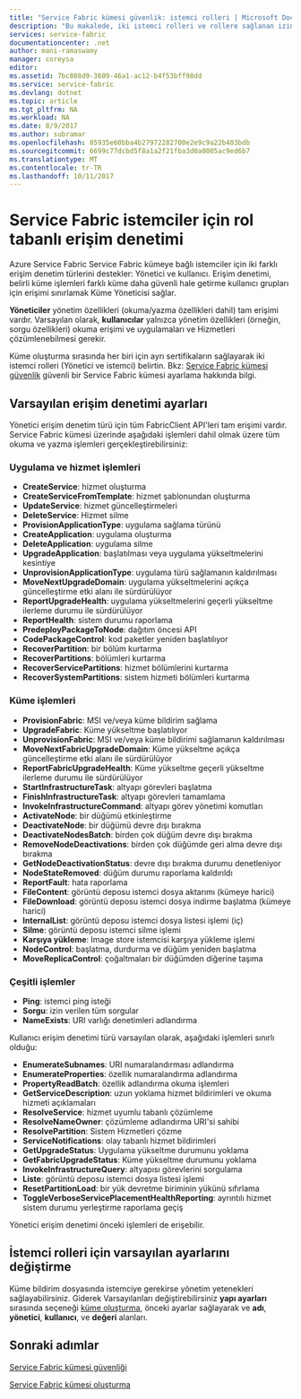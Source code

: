 ```yaml
---
title: "Service Fabric kümesi güvenlik: istemci rolleri | Microsoft Docs"
description: "Bu makalede, iki istemci rolleri ve rollere sağlanan izinleri açıklar."
services: service-fabric
documentationcenter: .net
author: mani-ramaswamy
manager: coreysa
editor: 
ms.assetid: 7bc808d9-3609-46a1-ac12-b4f53bff98dd
ms.service: service-fabric
ms.devlang: dotnet
ms.topic: article
ms.tgt_pltfrm: NA
ms.workload: NA
ms.date: 8/9/2017
ms.author: subramar
ms.openlocfilehash: 85935e60bba4b27972282700e2e9c9a22b403bdb
ms.sourcegitcommit: 6699c77dcbd5f8a1a2f21fba3d0a0005ac9ed6b7
ms.translationtype: MT
ms.contentlocale: tr-TR
ms.lasthandoff: 10/11/2017
---
```

# <a name="role-based-access-control-for-service-fabric-clients"></a>Service Fabric istemciler için rol tabanlı erişim denetimi
Azure Service Fabric Service Fabric kümeye bağlı istemciler için iki farklı erişim denetim türlerini destekler: Yönetici ve kullanıcı. Erişim denetimi, belirli küme işlemleri farklı küme daha güvenli hale getirme kullanıcı grupları için erişimi sınırlamak Küme Yöneticisi sağlar.  

**Yöneticiler** yönetim özellikleri (okuma/yazma özellikleri dahil) tam erişimi vardır. Varsayılan olarak, **kullanıcılar** yalnızca yönetim özellikleri (örneğin, sorgu özellikleri) okuma erişimi ve uygulamaları ve Hizmetleri çözümlenebilmesi gerekir.

Küme oluşturma sırasında her biri için ayrı sertifikaların sağlayarak iki istemci rolleri (Yönetici ve istemci) belirtin. Bkz: [Service Fabric kümesi güvenlik](service-fabric-cluster-security.md) güvenli bir Service Fabric kümesi ayarlama hakkında bilgi.

## <a name="default-access-control-settings"></a>Varsayılan erişim denetimi ayarları
Yönetici erişim denetim türü için tüm FabricClient API'leri tam erişimi vardır. Service Fabric kümesi üzerinde aşağıdaki işlemleri dahil olmak üzere tüm okuma ve yazma işlemleri gerçekleştirebilirsiniz:

### <a name="application-and-service-operations"></a>Uygulama ve hizmet işlemleri
* **CreateService**: hizmet oluşturma                             
* **CreateServiceFromTemplate**: hizmet şablonundan oluşturma                             
* **UpdateService**: hizmet güncelleştirmeleri                             
* **DeleteService**: Hizmet silme                             
* **ProvisionApplicationType**: uygulama sağlama türünü                             
* **CreateApplication**: uygulama oluşturma                               
* **DeleteApplication**: uygulama silme                             
* **UpgradeApplication**: başlatılması veya uygulama yükseltmelerini kesintiye                             
* **UnprovisionApplicationType**: uygulama türü sağlamanın kaldırılması                             
* **MoveNextUpgradeDomain**: uygulama yükseltmelerini açıkça güncelleştirme etki alanı ile sürdürülüyor                             
* **ReportUpgradeHealth**: uygulama yükseltmelerini geçerli yükseltme ilerleme durumu ile sürdürülüyor                             
* **ReportHealth**: sistem durumu raporlama                             
* **PredeployPackageToNode**: dağıtım öncesi API                            
* **CodePackageControl**: kod paketler yeniden başlatılıyor                             
* **RecoverPartition**: bir bölüm kurtarma                             
* **RecoverPartitions**: bölümleri kurtarma                             
* **RecoverServicePartitions**: hizmet bölümlerini kurtarma                             
* **RecoverSystemPartitions**: sistem hizmeti bölümleri kurtarma                             

### <a name="cluster-operations"></a>Küme işlemleri
* **ProvisionFabric**: MSI ve/veya küme bildirim sağlama                             
* **UpgradeFabric**: Küme yükseltme başlatılıyor                             
* **UnprovisionFabric**: MSI ve/veya küme bildirimi sağlamanın kaldırılması                         
* **MoveNextFabricUpgradeDomain**: Küme yükseltme açıkça güncelleştirme etki alanı ile sürdürülüyor                             
* **ReportFabricUpgradeHealth**: Küme yükseltme geçerli yükseltme ilerleme durumu ile sürdürülüyor                             
* **StartInfrastructureTask**: altyapı görevleri başlatma                             
* **FinishInfrastructureTask**: altyapı görevleri tamamlama                             
* **InvokeInfrastructureCommand**: altyapı görev yönetimi komutları                              
* **ActivateNode**: bir düğümü etkinleştirme                             
* **DeactivateNode**: bir düğümü devre dışı bırakma                             
* **DeactivateNodesBatch**: birden çok düğüm devre dışı bırakma                             
* **RemoveNodeDeactivations**: birden çok düğümde geri alma devre dışı bırakma                             
* **GetNodeDeactivationStatus**: devre dışı bırakma durumu denetleniyor                             
* **NodeStateRemoved**: düğüm durumu raporlama kaldırıldı                             
* **ReportFault**: hata raporlama                             
* **FileContent**: görüntü deposu istemci dosya aktarımı (kümeye harici)                             
* **FileDownload**: görüntü deposu istemci dosya indirme başlatma (kümeye harici)                             
* **InternalList**: görüntü deposu istemci dosya listesi işlemi (iç)                             
* **Silme**: görüntü deposu istemci silme işlemi                              
* **Karşıya yükleme**: Image store istemcisi karşıya yükleme işlemi                             
* **NodeControl**: başlatma, durdurma ve düğüm yeniden başlatma                             
* **MoveReplicaControl**: çoğaltmaları bir düğümden diğerine taşıma                             

### <a name="miscellaneous-operations"></a>Çeşitli işlemler
* **Ping**: istemci ping isteği                             
* **Sorgu**: izin verilen tüm sorgular
* **NameExists**: URI varlığı denetimleri adlandırma                             

Kullanıcı erişim denetimi türü varsayılan olarak, aşağıdaki işlemleri sınırlı olduğu: 

* **EnumerateSubnames**: URI numaralandırması adlandırma                             
* **EnumerateProperties**: özellik numaralandırma adlandırma                             
* **PropertyReadBatch**: özellik adlandırma okuma işlemleri                             
* **GetServiceDescription**: uzun yoklama hizmet bildirimleri ve okuma hizmeti açıklamaları                             
* **ResolveService**: hizmet uyumlu tabanlı çözümleme                             
* **ResolveNameOwner**: çözümleme adlandırma URI'si sahibi                             
* **ResolvePartition**: Sistem Hizmetleri çözme                             
* **ServiceNotifications**: olay tabanlı hizmet bildirimleri                             
* **GetUpgradeStatus**: Uygulama yükseltme durumunu yoklama                             
* **GetFabricUpgradeStatus**: Küme yükseltme durumunu yoklama                             
* **InvokeInfrastructureQuery**: altyapısı görevlerini sorgulama                             
* **Liste**: görüntü deposu istemci dosya listesi işlemi                             
* **ResetPartitionLoad**: bir yük devretme biriminin yükünü sıfırlama                             
* **ToggleVerboseServicePlacementHealthReporting**: ayrıntılı hizmet sistem durumu yerleştirme raporlama geçiş                             

Yönetici erişim denetimi önceki işlemleri de erişebilir.

## <a name="changing-default-settings-for-client-roles"></a>İstemci rolleri için varsayılan ayarlarını değiştirme
Küme bildirim dosyasında istemciye gerekirse yönetim yetenekleri sağlayabilirsiniz. Giderek Varsayılanları değiştirebilirsiniz **yapı ayarları** sırasında seçeneği [küme oluşturma](service-fabric-cluster-creation-via-portal.md), önceki ayarlar sağlayarak ve **adı**, **yönetici**, **kullanıcı**, ve **değeri** alanları.

## <a name="next-steps"></a>Sonraki adımlar
[Service Fabric kümesi güvenliği](service-fabric-cluster-security.md)

[Service Fabric kümesi oluşturma](service-fabric-cluster-creation-via-portal.md)

